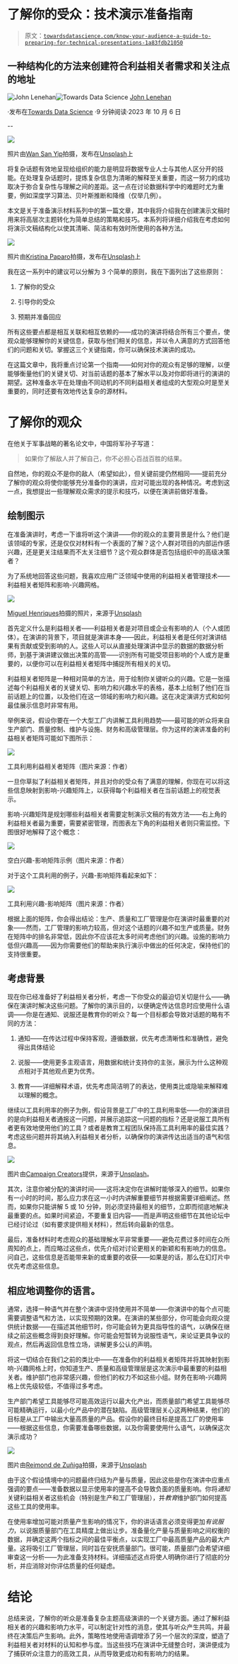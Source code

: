 # 了解你的受众：技术演示准备指南

> 原文：[`towardsdatascience.com/know-your-audience-a-guide-to-preparing-for-technical-presentations-1a83fdb21050`](https://towardsdatascience.com/know-your-audience-a-guide-to-preparing-for-technical-presentations-1a83fdb21050)

## 一种结构化的方法来创建符合利益相关者需求和关注点的地址

[](https://medium.com/@john_lenehan?source=post_page-----1a83fdb21050--------------------------------)![John Lenehan](https://medium.com/@john_lenehan?source=post_page-----1a83fdb21050--------------------------------)[](https://towardsdatascience.com/?source=post_page-----1a83fdb21050--------------------------------)![Towards Data Science](https://towardsdatascience.com/?source=post_page-----1a83fdb21050--------------------------------) [John Lenehan](https://medium.com/@john_lenehan?source=post_page-----1a83fdb21050--------------------------------)

·发布在[Towards Data Science](https://towardsdatascience.com/?source=post_page-----1a83fdb21050--------------------------------) ·9 分钟阅读·2023 年 10 月 6 日

--

![](img/6b0cce8849cd40f4e0bcdb4e3581ed18.png)

照片由[Wan San Yip](https://unsplash.com/@wansan_99?utm_source=medium&utm_medium=referral)拍摄，发布在[Unsplash](https://unsplash.com/?utm_source=medium&utm_medium=referral)上

将复杂话题有效地呈现给组织的能力是明显将数据专业人士与其他人区分开的技能。在处理复杂话题时，提炼复杂信息为清晰的解释至关重要，而这一努力的成功取决于弥合复杂性与理解之间的差距。这一点在讨论数据科学中的难题时尤为重要，例如深度学习算法、贝叶斯推断和降维（仅举几例）。

本文是关于准备演示材料系列中的第一篇文章，其中我将介绍我在创建演示文稿时用来将高层次主题转化为简单总结的策略和技巧。本系列将详细介绍我在考虑如何将演示文稿结构化以使其清晰、简洁和有效时所使用的各种方法。

![](img/8be676ea5cb1b7722a6928b072d0944d.png)

照片由[Kristina Paparo](https://unsplash.com/@krispaparo?utm_source=medium&utm_medium=referral)拍摄，发布在[Unsplash](https://unsplash.com/?utm_source=medium&utm_medium=referral)上

我在这一系列中的建议可以分解为 3 个简单的原则，我在下面列出了这些原则：

1.  了解你的受众

1.  引导你的受众

1.  预期并准备回应

所有这些要点都是相互关联和相互依赖的——成功的演讲将结合所有三个要点，使观众能够理解你的关键信息，获取与他们相关的信息，并以令人满意的方式回答他们的问题和关切。掌握这三个关键指南，你可以确保技术演讲的成功。

在这篇文章中，我将重点讨论第一个指南——如何对你的观众有足够的理解，以便能够衡量他们的关键关切、对当前话题的基本了解水平以及对你即将进行的演讲的期望。这种准备水平在处理由不同动机的不同利益相关者组成的大型观众时是至关重要的，同时还要有效地传达复杂的源材料。

# 了解你的观众

在他关于军事战略的著名论文中，中国将军孙子写道：

> 如果你了解敌人并了解自己，你不必担心百战百胜的结果。

自然地，你的观众不是你的敌人（希望如此），但关键前提仍然相同——提前充分了解你的观众将使你能够充分准备你的演讲，应对可能出现的各种情况。考虑到这一点，我想提出一些理解观众需求的提示和技巧，以便在演讲前做好准备。

## 绘制图示

在准备演讲时，考虑一下谁将听这个演讲——你的观众的主要背景是什么？他们是该领域的专家，还是仅仅对材料有一个表面的了解？这个人群对项目的内部运作感兴趣，还是更关注结果而不太关注细节？这个观众群体是否包括组织中的高级决策者？

为了系统地回答这些问题，我喜欢应用广泛领域中使用的利益相关者管理技术——利益相关者矩阵和影响-兴趣网格。

![](img/055f8e5331bcf9e706b0b77484a03feb.png)

[Miguel Henriques](https://unsplash.com/@miguel_photo?utm_source=medium&utm_medium=referral)拍摄的照片，来源于[Unsplash](https://unsplash.com/?utm_source=medium&utm_medium=referral)

首先定义什么是利益相关者——利益相关者是对项目或企业有影响的人（个人或团体）。在演讲的背景下，项目就是演讲本身——因此，利益相关者是任何对演讲结果有贡献或受到影响的人。这些人可以从直接处理演讲中显示的数据的数据分析师，到基于演讲建议做出决策的高管——识别所有可能受项目影响的个人或方是重要的，以便你可以在利益相关者矩阵中捕捉所有相关的关切。

利益相关者矩阵是一种相对简单的方法，用于绘制你关键听众的兴趣。它是一张描述每个利益相关者的关键关切、影响力和兴趣水平的表格，基本上绘制了他们在当前话题上的位置，以及他们在这一领域的影响力和兴趣。这在决定演讲方式和如何最佳展示信息时非常有用。

举例来说，假设你要在一个大型工厂内讲解工具利用趋势——最可能的听众将来自生产部门、质量控制、维护与设施、财务和高级管理层。你为这样的演讲准备的利益相关者矩阵可能如下图所示：

![](img/a93a75e1bb44971a02cb14a40c5d30df.png)

工具利用利益相关者矩阵（图片来源：作者）

一旦你草拟了利益相关者矩阵，并且对你的受众有了满意的理解，你现在可以将这些信息映射到影响-兴趣矩阵上，以获得每个利益相关者在当前话题上的视觉表示。

影响-兴趣矩阵是规划哪些利益相关者需要定制演示文稿的有效方法——右上角的利益相关者最为重要，需要紧密管理，而图表左下角的利益相关者则只需监控。下图很好地解释了这个概念：

![](img/b036dcfb53758e0e1f7194b26b2acc47.png)

空白兴趣-影响矩阵示例（图片来源：作者）

对于这个工具利用的例子，兴趣-影响矩阵看起来如下：

![](img/2ea9bf6d98c038d86ceeebeecce3d7d7.png)

工具利用兴趣-影响矩阵（图片来源：作者）

根据上面的矩阵，你会得出结论：生产、质量和工厂管理是你在演讲时最重要的对象——然而，工厂管理的影响力较高，但对这个话题的兴趣不如生产或质量。财务在矩阵中的排名非常低，因此你不应该花太多时间考虑他们的兴趣。设施的影响力低但兴趣高——因为你需要他们的帮助来执行演示中做出的任何决定，保持他们的支持很重要。

## 考虑背景

现在你已经准备好了利益相关者分析，考虑一下你受众的最迫切关切是什么——确保在演讲时解决这些问题。了解你的演示目的，以便确定传达信息时应使用什么语调——你是在通知、说服还是教育你的听众？每一个目标都会导致对话题的略有不同的方法：

1.  通知——在传达过程中保持客观，遵循数据，优先考虑清晰性和准确性，避免得出具体结论

1.  说服——使用更多主观语言，用数据和统计支持你的主张，展示为什么这种观点相对于其他观点更为优秀。

1.  教育——详细解释术语，优先考虑简洁明了的表达，使用类比或隐喻来解释难以理解的概念。

继续以工具利用率的例子为例，假设背景是工厂中的工具利用率低——你的演讲目的是向利益相关者通报这一问题，并展示追踪这一问题的指标？还是说服工具所有者更有效地使用他们的工具？或者是教育工程团队保持高工具利用率的最佳实践？考虑这些问题并将其纳入利益相关者分析，以确保你的演讲传达出适当的语气和信息。

![](img/c8ebb761a197d7856b0b7ba5d3a4be0c.png)

图片由[Campaign Creators](https://unsplash.com/@campaign_creators?utm_source=medium&utm_medium=referral)提供，来源于[Unsplash](https://unsplash.com/?utm_source=medium&utm_medium=referral)。

其次，注意你被分配的演讲时间——这将决定你在讲解时能够深入的细节。如果你有一小时的时间，那么应力求在这一小时内讲解重要细节并根据需要详细阐述。然而，如果你只能讲解 5 或 10 分钟，则必须坚持最相关的细节，立即而彻底地解决最重要的点。如果时间紧迫，不要重复旧内容——而是声明这些细节在其他论坛中已经讨论过（如有要求提供相关材料），然后转向最新的信息。

最后，准备材料时考虑观众的基础理解水平非常重要——避免花费过多时间在众所周知的点上，而应略过这些点，优先介绍对讨论更相关的新颖和有影响力的信息。问自己，这些信息是否能带来新的或重要的收获——如果是的话，那么在幻灯片中优先考虑这些信息。

## 相应地调整你的语言。

通常，选择一种语气并在整个演讲中坚持使用并不简单——你演讲中的每个点可能需要调整语气和方法，以实现预期的效果。在演讲的某些部分，你可能会向观众提供统计数据——在描述其他细节时，你可能会转为更具指导性的语气，以确保在继续之前这些概念得到良好理解。你可能会短暂转为说服性语气，来论证更具争议的观点，然后再返回信息性立场，讲解更多公认的声明。

将这一切结合在我们之前的类比中——在准备你的利益相关者矩阵并将其映射到影响-兴趣网格上时，你知道生产、质量和高级管理层是这次演示中最重要的利益相关者。维护部门也非常感兴趣，但他们的权力不如这些小组。财务在影响-兴趣网格上优先级较低，不值得过多考虑。

生产部门希望工具能够尽可能高效运行以最大化产出，而质量部门希望工具能够尽可能精确运行，以最小化产品中的潜在缺陷。高级管理层关心这两种结果，他们的目标是从工厂中输出大量高质量的产品。假设你的最终目标是提高工厂的使用率——根据这些信息，你需要准备哪些数据，以及你需要使用什么语气，以确保这次演示成功？

![](img/94e3401d58d23e3ea6dd62c664c0b2ae.png)

图片由[Reimond de Zuñiga](https://unsplash.com/@reimond_21?utm_source=medium&utm_medium=referral)拍摄，来源于[Unsplash](https://unsplash.com/?utm_source=medium&utm_medium=referral)

由于这个假设情境中的问题最终归结为产量与质量，因此这些是你在演讲中应重点强调的要点——准备数据以显示使用率的提高不会导致负面的质量影响。你将*通知*关键利益相关者这些机会（特别是生产和工厂管理层），并*教育*维护部门如何提高这些工具的使用率。

在使用率增加可能对质量产生影响的情况下，你的讲话语言必须变得更加*有说服力*，以说服质量部门在工具精度上做出让步。准备量化产量与质量影响之间权衡的数据，并确定这两个指标之间的最佳平衡点，以实现工厂中最高质量产品的最大产量。这将吸引工厂管理层，同时旨在安抚质量部门。很可能，质量部门会希望详细审查这一分析——为此准备支持材料。详细描述这点将使人明确你进行了彻底的分析，并应消除对你评估质量的任何疑虑。

# 结论

总结来说，了解你的听众是准备复杂主题高级演讲的一个关键方面。通过了解利益相关者的兴趣和影响力水平，可以制定针对性的消息，使其与听众产生共鸣，并最终在决策后产生影响。此外，策略性地使用语调增添了另一个层次的深度，塑造了利益相关者对材料的认知和参与度。当这些技巧在演讲中无缝整合时，演讲便成为了捕获听众注意力的高效工具，从而导致更成功和有影响力的结果。
